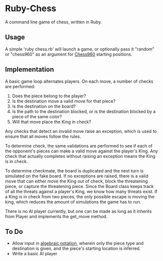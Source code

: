 # Ruby-Chess

A command line game of chess, written in Ruby.

## Usage

A simple 'ruby chess.rb' will launch a game, or optionally pass it "random" or "chess960" as an argument for [Chess960](https://en.wikipedia.org/wiki/Chess_960) starting positions.

## Implementation

A basic game loop alternates players. On each move, a number of checks are performed:

1. Does the piece belong to the player?
2. Is the destination move a valid move for that piece?
3. Is the destination on the board?
4. Is the path to the destination blocked, or is the destination blocked by a piece of the same color?
5. Will that move place the King in check?

Any checks that detect an invalid move raise an exception, which is used to ensure that all moves follow the rules.

To determine check, the same validations are performed to see if each of the opponent's pieces can make a valid move against the player's King. Any check that actually completes without raising an exception means the King is in check.

To determine checkmate, the board is duplicated and the next turn is simulated on the fake board. If no exceptions are raised, there is a valid move that can either move the King out of check, block the threatening piece, or capture the threatening piece. Since the Board class keeps track of all the threats against a player's King, we know how many threats exist. If a King is in check from two pieces, the only possible escape is moving the king, which reduces the amount of simulations the game has to run.

There is no AI player currently, but one can be made as long as it inherits from Player and implements the get_move method.

## To Do

* Allow input in [algebraic notation](https://en.wikipedia.org/wiki/Algebraic_chess_notation), wherein only the piece type and destination is given, and the piece's starting location is inferred.
* Write a basic AI player
